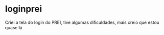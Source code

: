 # loginprei
Criei a tela do login do PREI, tive algumas dificuldades, mais creio que estou quase lá

